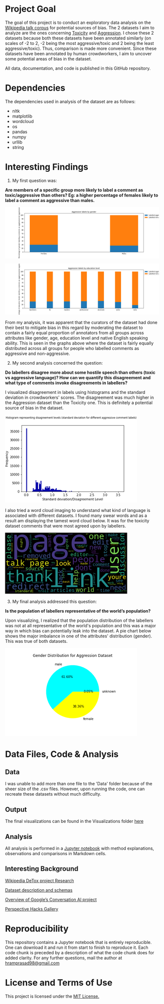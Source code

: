 # Project Goal
The goal of this project is to conduct an exploratory data analysis on the [Wikipedia talk corpus](https://figshare.com/projects/Wikipedia_Talk/16731) for potential sources of bias. The 2 datasets I aim to analyze are the ones concerning [Toxicity](https://figshare.com/articles/dataset/Wikipedia_Talk_Labels_Toxicity/4563973) and [Aggression](https://figshare.com/articles/dataset/Wikipedia_Talk_Labels_Aggression/4267550).
I chose these 2 datasets because both these datasets have been annotated similarly (on scales of -2 to 2, -2 being the most aggressive/toxic and 2 being the least aggressive/toxic). Thus, comparison is made more convenient.
Since these datasets have been annotated by human crowdworkers, I aim to uncover some potential areas of bias in the dataset. 

All data, documentation, and code is published in this GitHub repository. 

# Dependencies
The dependencies used in analysis of the dataset are as follows:

  * nltk
  * matplotlib
  * wordcloud
  * os
  * pandas
  * numpy
  * urllib
  * string
 
# Interesting Findings
1. My first question was: 

**Are members of a specific group more likely to label a comment as toxic/aggressive than others? Eg: a higher percentage of females likely to label a comment as aggressive than males.**

![Aggressive comments labelling by gender](https://github.com/hariniramp/data-512/blob/main/data-512-a2/Visualizations/stacked_bargraph_aggression_gender.png)

![Aggressive comments labelling by education level](https://github.com/hariniramp/data-512/blob/main/data-512-a2/Visualizations/stacked_bargraph_aggression_education.png)

From my analysis, it was apparent that the curators of the dataset had done their best to mitigate bias in this regard by moderating the dataset to contain a fairly equal proportion 
of annotators from all groups across attributes like gender, age, education level and native English speaking ability. This is seen in the graphs above where the dataset is fairly equally
distributed across all groups for people who labelled comments as aggressive and non-aggressive.

2. My second analysis concerned the question: 

**Do labellers disagree more about some hostile speech than others (toxic vs aggressive language)? How can we quantify this disagreement and what type of comments invoke disagreements in labellers?**

I visualized disagreement in labels using histograms and the standard deviation in crowdworkers' scores. The disagreement was much higher in the Aggression dataset than the Toxicity one.
This is definitely a potential source of bias in the dataset. 

![Disagreement in Aggressive Comments' Labels](https://github.com/hariniramp/data-512/blob/main/data-512-a2/Visualizations/histogram_disagreement_aggression.png)

I also tried a word cloud imaging to understand what kind of language is associated with different datasets. I found many swear words and as a result am displaying the tamest 
word cloud below. It was for the toxicity dataset comments that were most agreed upon by labellers.

![Wordcloud visualization](https://github.com/hariniramp/data-512/blob/main/data-512-a2/Visualizations/wordcloud_toxic_agreements.png)

3. My final analysis addressed this question: 

**Is the population of labellers representative of the world’s population?**

Upon visualizing, I realized that the population distribution of the labellers was not at all representative of the world's population and this was a major way in which bias
can potentially leak into the dataset. A pie chart below shows the major imbalance in one of the attributes' distribution (gender). This was true of both datasets.

![Gender imbalance in labellers of Aggression dataset](https://github.com/hariniramp/data-512/blob/main/data-512-a2/Visualizations/pie_gender_aggression.png)

# Data Files, Code & Analysis
## Data
I was unable to add more than one file to the 'Data' folder because of the sheer size of the .csv files. However, upon running the code, one can recreate these datasets without much difficulty.

## Output
The final visualizations can be found in the Visualizations folder [here](https://github.com/hariniramp/data-512/tree/main/data-512-a2/Visualizations)

## Analysis
All analysis is performed in a [Jupyter notebook]() with method explanations, observations and comparisons in Markdown cells.

## Interesting Background
[Wikipedia DeTox project Research](https://meta.wikimedia.org/wiki/Research:Detox) 

[Dataset description and schemas](https://meta.wikimedia.org/wiki/Research:Detox/Data_Release) 

[Overview of Google’s Conversation AI project](https://conversationai.github.io/) 

[Perspective Hacks Gallery](https://github.com/conversationai/perspectiveapi/wiki/perspective-hacks)

# Reproducibility
This repository contains a Jupyter notebook that is entirely reproducible. One can download it and run it from start to finish to reproduce it. Each code chunk is preceded
by a description of what the code chunk does for added clarity. For any further questions, mail the author at hramprasad98@gmail.com

# License and Terms of Use
This project is licensed under the [MIT License.](https://github.com/hariniramp/data-512/blob/main/data-512-a2/LICENSE)
